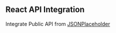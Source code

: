 ## React API Integration

Integrate Public API from [JSONPlaceholder](https://jsonplaceholder.typicode.com/)
